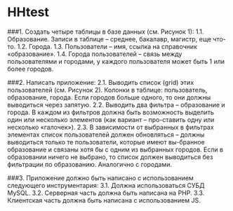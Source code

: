 # HHtest
###1.	Создать четыре таблицы в базе данных (см. Рисунок 1):
    1.1.	Образование. Записи в таблице – среднее, бакалавр, магистр, еще что-то.
    1.2.	Города.
    1.3.	Пользователи – имя, ссылка на справочник «образование».
    1.4.	Города пользователей – связь между пользователями и городами, у каждого пользователя может быть 1 или более городов.

###2.	Написать приложение:
    2.1.	Выводить список (grid) этих пользователей (см. Рисунок 2). Колонки в таблице: пользователь, образование, города. Если городов больше одного, то они должны выводиться через запятую.
    2.2.	Выводить два фильтра – образование и города. В каждом из фильтров должна быть возможность выделить один или несколько элементов (как вариант – про-ставить одну или несколько «галочек»).
    2.3.	В зависимости от выбранных в фильтрах элементах список пользователей должен обновляться – должны выводиться только те пользователи, которые имеют вы-бранное образование и связаны хотя бы с одним из выбранных городов. Если в образовании ничего не выбрано, то список должен выводиться без фильтрации по образованию. Аналогично с городами.

###3.	Приложение должно быть написано с использованием следующего инструментария:
    3.1.	Должна использоваться СУБД MySQL.
    3.2.	Серверная часть должна быть написана на PHP. 
    3.3.	Клиентская часть должна быть написана  c использованием JS.
